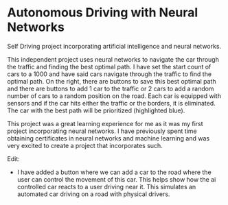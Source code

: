 # Autonomous Driving with Neural Networks
Self Driving project incorporating artificial intelligence and neural networks. 


This independent project uses neural networks to navigate the car through the traffic and finding the best optimal path. I have set the start count of cars to a 1000 and have said cars navigate through the traffic to find the optimal path. On the right, there are buttons to save this best optimal path and there are buttons to add 1 car to the traffic or 2 cars to add a random number of cars to a random position on the road. Each car is equipped with sensors and if the car hits either the traffic or the borders, it is eliminated. The car with the best path will be prioritized (highlighted blue). 

This project was a great learning experience for me as it was my first project incorporating neural networks. I have previously spent time obtaining certificates in neural networks and machine learning and was very excited to create a project that incorporates such. 

Edit:
* I have added a button where we can add a car to the road where the user can control the movement of this car. This helps show how the ai controlled car reacts to a user driving near it. This simulates an automated car driving on a road with physical drivers.


